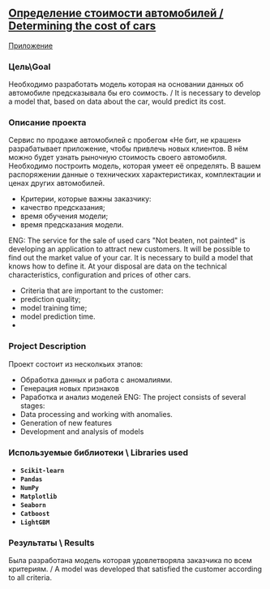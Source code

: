 ## [Определение стоимости автомобилей / Determining the cost of cars](https://github.com/Zeroflip64/Study_projects/blob/main/Cars/Car.ipynb)

[Приложение](https://zeroflip64-study-projects-cars-p-eoyi8p.streamlit.app/)

### Цель\Goal
Необходимо разработать модель которая на основании данных об автомобиле предсказывала бы его соимость. / It is necessary to develop a model that, based on data about the car, would predict its cost.
 

### Описание проекта
Сервис по продаже автомобилей с пробегом «Не бит, не крашен» разрабатывает приложение, чтобы привлечь новых клиентов. В нём можно будет узнать рыночную стоимость своего автомобиля. 
Необходимо построить модель, которая умеет её определять. В вашем распоряжении данные о технических характеристиках, комплектации и ценах других автомобилей.
* Критерии, которые важны заказчику:
* качество предсказания;
* время обучения модели;
* время предсказания модели.

ENG:
The service for the sale of used cars "Not beaten, not painted" is developing an application to attract new customers. It will be possible to find out the market value of your car.
It is necessary to build a model that knows how to define it. At your disposal are data on the technical characteristics, configuration and prices of other cars.
* Criteria that are important to the customer:
* prediction quality;
* model training time;
* model prediction time.
* 
### Project Description
Проект состоит из несколкьих этапов:
* Обработка данных и работа с аномалиями.
* Генерация новых признаков
* Раработка и анализ моделей
ENG: 
The project consists of several stages:
* Data processing and working with anomalies.
* Generation of new features
*  Development and analysis of models

### Используемые библиотеки \ Libraries used
- **`Scikit-learn`**
- **`Pandas`**
- **`NumPy`**
- **`Matplotlib`**
- **`Seaborn`**
- **`Catboost`**
- **`LightGBM`**
### Результаты \ Results
Была разработана модель которая удовлетворяла заказчика по всем критериям. / A model was developed that satisfied the customer according to all criteria.
